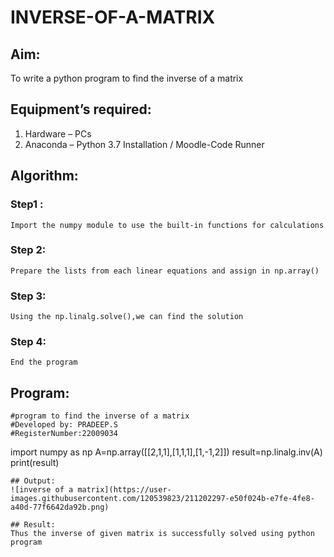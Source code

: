 # INVERSE-OF-A-MATRIX
## Aim:
To write a python program to find the inverse of a matrix
## Equipment’s required:
1. 	Hardware – PCs
2. 	Anaconda – Python 3.7 Installation / Moodle-Code Runner
## Algorithm:

### Step1 :
    Import the numpy module to use the built-in functions for calculations
### Step 2:
    Prepare the lists from each linear equations and assign in np.array()
### Step 3:
    Using the np.linalg.solve(),we can find the solution
### Step 4:
    End the program 
## Program: 
   ```
   #program to find the inverse of a matrix
   #Developed by: PRADEEP.S
   #RegisterNumber:22009034
   ```
   import numpy as np
   A=np.array([[2,1,1],[1,1,1],[1,-1,2]])
   result=np.linalg.inv(A)
   print(result)  
   ```
## Output: 
   ![inverse of a matrix](https://user-images.githubusercontent.com/120539823/211202297-e50f024b-e7fe-4fe8-a40d-77f6642da92b.png)

## Result:
Thus the inverse of given matrix is successfully solved using python program

